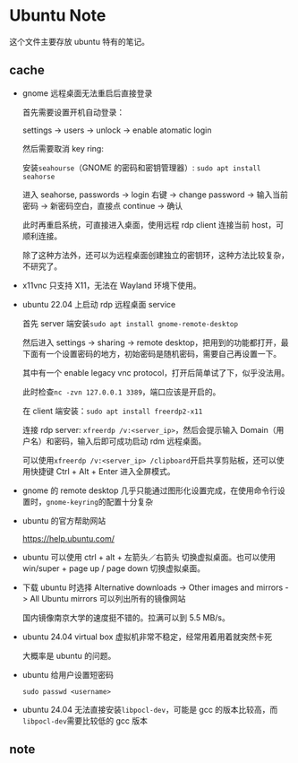 # Ubuntu Note

这个文件主要存放 ubuntu 特有的笔记。

## cache

* gnome 远程桌面无法重启后直接登录

    首先需要设置开机自动登录：

    settings -> users -> unlock -> enable atomatic login

    然后需要取消 key ring:

    安装`seahourse`（GNOME 的密码和密钥管理器）: `sudo apt install seahorse`

    进入 seahorse, passwords -> login 右键 -> change password -> 输入当前密码 -> 新密码空白，直接点 continue -> 确认

    此时再重启系统，可直接进入桌面，使用远程 rdp client 连接当前 host，可顺利连接。

    除了这种方法外，还可以为远程桌面创建独立的密钥环，这种方法比较复杂，不研究了。

* x11vnc 只支持 X11，无法在 Wayland 环境下使用。

* ubuntu 22.04 上启动 rdp 远程桌面 service

    首先 server 端安装`sudo apt install gnome-remote-desktop`

    然后进入 settings -> sharing -> remote desktop，把用到的功能都打开，最下面有一个设置密码的地方，初始密码是随机密码，需要自己再设置一下。

    其中有一个 enable legacy vnc protocol，打开后简单试了下，似乎没法用。

    此时检查`nc -zvn 127.0.0.1 3389`，端口应该是开启的。

    在 client 端安装：`sudo apt install freerdp2-x11`

    连接 rdp server: `xfreerdp /v:<server_ip>`，然后会提示输入 Domain（用户名）和密码，输入后即可成功启动 rdm 远程桌面。

    可以使用`xfreerdp /v:<server_ip> /clipboard`开启共享剪贴板，还可以使用快捷键 Ctrl + Alt + Enter 进入全屏模式。

* gnome 的 remote desktop 几乎只能通过图形化设置完成，在使用命令行设置时，`gnome-keyring`的配置十分复杂

* ubuntu 的官方帮助网站

    <https://help.ubuntu.com/>

* ubuntu 可以使用 ctrl + alt + 左箭头／右箭头 切换虚拟桌面。也可以使用 win/super + page up / page down 切换虚拟桌面。

* 下载 ubuntu 时选择 Alternative downloads -> Other images and mirrors -> All Ubuntu mirrors 可以列出所有的镜像网站

    国内镜像南京大学的速度挺不错的。拉满可以到 5.5 MB/s。

* ubuntu 24.04 virtual box 虚拟机非常不稳定，经常用着用着就突然卡死

    大概率是 ubuntu 的问题。

* ubuntu 给用户设置短密码

    `sudo passwd <username>`

* ubuntu 24.04 无法直接安装`libpocl-dev`，可能是 gcc 的版本比较高，而`libpocl-dev`需要比较低的 gcc 版本

## note
